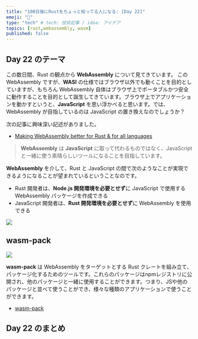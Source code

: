 ```yaml
---
title: "100日後にRustをちょっと知ってる人になる: [Day 22]"
emoji: "🦀"
type: "tech" # tech: 技術記事 / idea: アイデア
topics: [rust,webassembly, wasm]
published: false
---
```

## Day 22 のテーマ

この数日間、Rust の観点から **WebAssembly** について見てきています。
この WebAssembly ですが、**WASI** の仕様ではブラウザ以外でも動くことを目的としていますが、もちろん WebAssembly 自体はブラウザ上でポータブルかつ安全に動作することを目的として誕生してきています。ブラウザ上でアプリケーションを動かすというと、**JavaScript** を思い浮かべると思います。では、WebAssembly が目指しているのは JavaScript の置き換えなのでしょうか？

次の記事に興味深い記述がありました。

- [Making WebAssembly better for Rust & for all languages](https://hacks.mozilla.org/2018/03/making-webassembly-better-for-rust-for-all-languages/)

> **WebAssembly** は **JavaScript** に取って代わるものではなく、JavaScriptと一緒に使う素晴らしいツールになることを目指しています。

**WebAssembly** を介して、Rust と JavaScript の間で次のようなことが実現できるようになることが望まれているということなのです。

- Rust 開発者は、**Node.js 開発環境を必要とせず**に JavaScript で使用する WebAssembly パッケージを作成できる
- JavaScript 開発者は、**Rust 開発環境を必要とせず**に WebAssembly を使用できる

![](https://storage.googleapis.com/zenn-user-upload/6d2e5411eed5-20220914.png)

## wasm-pack

![](https://storage.googleapis.com/zenn-user-upload/ddd18f0b3f3c-20220914.png)

**wasm-pack** は WebAssembly をターゲットとする Rust クレートを組み立て、パッケージ化するためのツールです。これらのパッケージはnpmレジストリに公開され、他のパッケージと一緒に使用することができます。つまり、JSや他のパッケージと並べて使うことができ、様々な種類のアプリケーションで使うことができます。

- [wasm-pack](https://github.com/rustwasm/wasm-pack)



## Day 22 のまとめ
